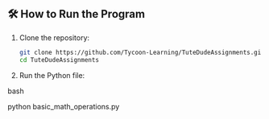 ## 🛠️ How to Run the Program

1. Clone the repository:
   ```bash
   git clone https://github.com/Tycoon-Learning/TuteDudeAssignments.git
   cd TuteDudeAssignments

2. Run the Python file:

bash

python basic_math_operations.py
